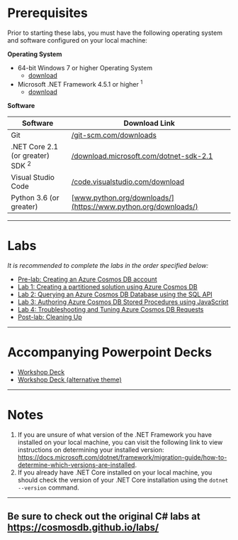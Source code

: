 # Prerequisites

Prior to starting these labs, you must have the following operating system and software configured on your local machine:

**Operating System**

- 64-bit Windows 7 or higher Operating System
    - [download](https://www.microsoft.com/windows/get-windows-10)
- Microsoft .NET Framework 4.5.1 or higher <sup>1</sup>
    - [download](http://go.microsoft.com/fwlink/?LinkId=863262)

**Software**

| Software | Download Link |
| --- | --- |
| Git | [/git-scm.com/downloads](https://git-scm.com/downloads) |
| .NET Core 2.1 (or greater) SDK <sup>2</sup> | [/download.microsoft.com/dotnet-sdk-2.1](https://download.microsoft.com/download/E/2/6/E266C257-F7AF-4E79-8EA2-DF26031C84E2/dotnet-sdk-2.1.103-win-gs-x64.exe) |
| Visual Studio Code | [/code.visualstudio.com/download](https://go.microsoft.com/fwlink/?Linkid=852157) |
| Python 3.6 (or greater)| [www.python.org/downloads/](https://www.python.org/downloads/) |

---


# Labs

*It is recommended to complete the labs in the order specified below:*

- [Pre-lab: Creating an Azure Cosmos DB account](labs/MD/01-getting_started.md)
- [Lab 1: Creating a partitioned solution using Azure Cosmos DB](labs/word/Lab1-createCollectionsPopulate.docx)
- [Lab 2: Querying an Azure Cosmos DB Database using the SQL API](labs/word/Lab2-SQL-API-Python.docx)
- [Lab 3: Authoring Azure Cosmos DB Stored Procedures using JavaScript ](labs/word/Lab3-AuthoringCosmosDB_StoredProcedures.docx)
- [Lab 4: Troubleshooting and Tuning Azure Cosmos DB Requests](labs/word/Lab4-TroubleshootingAndTuningCosmosDBqueries.docx)
- [Post-lab: Cleaning Up](labs/MD/06-cleaning_up.md)

---

# Accompanying Powerpoint Decks

- [Workshop Deck](./decks/cosmos-db-l400.pptx)
- [Workshop Deck (alternative theme)](./decks/cosmos-db-workshop.pptx)

---

# Notes

1. If you are unsure of what version of the .NET Framework you have installed on your local machine, you can visit the following link to view instructions on determining your installed version: <https://docs.microsoft.com/dotnet/framework/migration-guide/how-to-determine-which-versions-are-installed>.
2. If you already have .NET Core installed on your local machine, you should check the version of your .NET Core installation using the ``dotnet --version`` command.

---
**Be sure to check out the original C# labs at https://cosmosdb.github.io/labs/**
---
